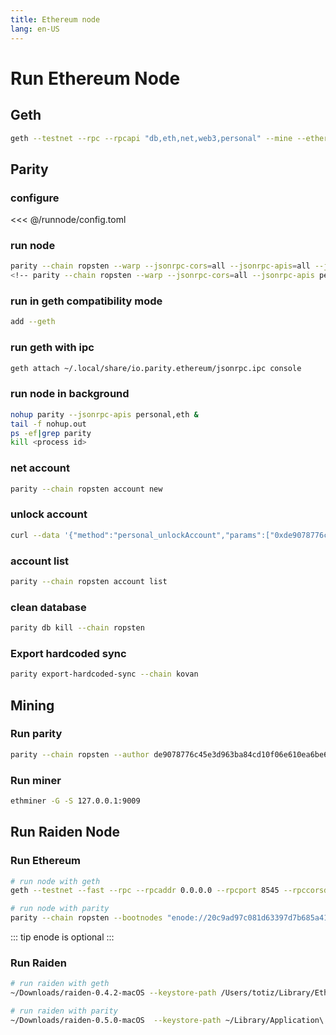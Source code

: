 ```yaml
---
title: Ethereum node
lang: en-US
---
```


# Run Ethereum Node

## Geth
``` bash
geth --testnet --rpc --rpcapi "db,eth,net,web3,personal" --mine --etherbase "0xf28dafbfeb41bf32869c9d498da0d651d0206ed4" --gasprice "1000000000" --bootnodes "enode://20c9ad97c081d63397d7b685a412227a40e23c8bdc6688c6f37e97cfbc22d2b4d1db1510d8f61e6a8866ad7f0e17c02b14182d37ea7c3c8b9c2683aeb6b733a1@52.169.14.227:30303,enode://6ce05930c72abc632c58e2e4324f7c7ea478cec0ed4fa2528982cf34483094e9cbc9216e7aa349691242576d552a2a56aaeae426c5303ded677ce455ba1acd9d@13.84.180.240:30303" console
```

## Parity
### configure
<<< @/runnode/config.toml

### run node
``` bash
parity --chain ropsten --warp --jsonrpc-cors=all --jsonrpc-apis=all --jsonrpc-hosts=all --jsonrpc-interface all --ipc-path ~/parity/jsonrpc.ipc --ipc-apis=all
<!-- parity --chain ropsten --warp --jsonrpc-cors=all --jsonrpc-apis personal,eth -->
```

### run in geth compatibility mode
``` bash
add --geth
```

### run geth with ipc
``` bash
geth attach ~/.local/share/io.parity.ethereum/jsonrpc.ipc console
```

### run node in background
``` bash
nohup parity --jsonrpc-apis personal,eth &
tail -f nohup.out
ps -ef|grep parity
kill <process id>
```


### net account
``` bash
parity --chain ropsten account new
```

### unlock account
``` bash
curl --data '{"method":"personal_unlockAccount","params":["0xde9078776c45e3d963ba84cd10f06e610ea6be64","password",null],"id":1,"jsonrpc":"2.0"}' -H "Content-Type: application/json" -X POST localhost:8545
```

### account list
``` bash
parity --chain ropsten account list
```

### clean database
``` bash
parity db kill --chain ropsten
```

### Export hardcoded sync
``` bash
parity export-hardcoded-sync --chain kovan
```

## Mining
### Run parity
``` bash
parity --chain ropsten --author de9078776c45e3d963ba84cd10f06e610ea6be64 --stratum --stratum-interface=0.0.0.0 --stratum-port=9009
```

### Run miner
``` bash
ethminer -G -S 127.0.0.1:9009
```


## Run Raiden Node

### Run Ethereum
``` bash
# run node with geth
geth --testnet --fast --rpc --rpcaddr 0.0.0.0 --rpcport 8545 --rpccorsdomain "*" --rpcapi admin,db,eth,debug,miner,net,shh,txpool,personal,web3 console

# run node with parity
parity --chain ropsten --bootnodes "enode://20c9ad97c081d63397d7b685a412227a40e23c8bdc6688c6f37e97cfbc22d2b4d1db1510d8f61e6a8866ad7f0e17c02b14182d37ea7c3c8b9c2683aeb6b733a1@52.169.14.227:30303,enode://6ce05930c72abc632c58e2e4324f7c7ea478cec0ed4fa2528982cf34483094e9cbc9216e7aa349691242576d552a2a56aaeae426c5303ded677ce455ba1acd9d@13.84.180.240:30303"
```
::: tip
enode is optional
:::

### Run Raiden
``` bash
# run raiden with geth
~/Downloads/raiden-0.4.2-macOS --keystore-path /Users/totiz/Library/Ethereum/testnet/keystore

# run raiden with parity
~/Downloads/raiden-0.5.0-macOS  --keystore-path ~/Library/Application\ Support/io.parity.ethereum/keys/test
```
